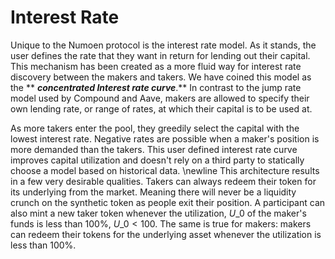 # Interest Rate

Unique to the Numoen protocol is the interest rate model. As it stands, the user defines the rate that they want in return for lending out their capital. This mechanism has been created as a more fluid way for interest rate discovery between the makers and takers. We have coined this model as the ** **_**concentrated Interest rate curve**_**.** In contrast to the jump rate model used by Compound and Aave, makers are allowed to specify their own lending rate, or range of rates, at which their capital is to be used at.

As more takers enter the pool, they greedily select the capital with the lowest interest rate. Negative rates are possible when a maker's position is more demanded than the takers. This user defined interest rate curve improves capital utilization and doesn't rely on a third party to statically choose a model based on historical data. \newline This architecture results in a few very desirable qualities. Takers can always redeem their token for its underlying from the market. Meaning there will never be a liquidity crunch on the synthetic token as people exit their position. A participant can also mint a new taker token whenever the utilization, $U\_{0}$ of the maker's funds is less than 100%, $U\_{0} < 100$. The same is true for makers: makers can redeem their tokens for the underlying asset whenever the utilization is less than 100%.
